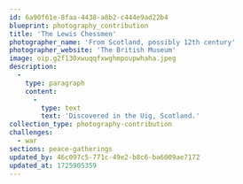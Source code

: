 ```yaml
---
id: 6a90f61e-8faa-4438-a8b2-c444e9ad22b4
blueprint: photography_contribution
title: 'The Lewis Chessmen'
photographer_name: 'From Scotland, possibly 12th century'
photographer_website: 'The British Museum'
image: oip.g2f130xwuqqfxwghmpoupwhaha.jpeg
description:
  -
    type: paragraph
    content:
      -
        type: text
        text: 'Discovered in the Uig, Scotland.'
collection_type: photography-contribution
challenges:
  - war
sections: peace-gatherings
updated_by: 46c097c5-771c-49e2-b8c6-ba6009ae7172
updated_at: 1725905359
---
```

